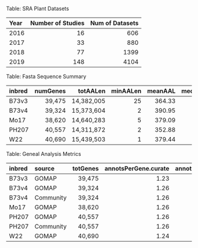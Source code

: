 Table: SRA Plant Datasets

|Year | Number of Studies| Num of Datasets|
|:----|-----------------:|---------------:|
|2016 |                16|             606|
|2017 |                33|             880|
|2018 |                77|            1399|
|2019 |               148|            4104|

Table: Fasta Sequence Summary

|inbred | numGenes|   totAALen| minAALen| meanAAL| medAAL| maxAALen| smallGeneProp|
|:------|--------:|----------:|--------:|-------:|------:|--------:|-------------:|
|B73v3  |   39,475| 14,382,005|       25|  364.33|    306|    4,743|          0.56|
|B73v4  |   39,324| 15,373,604|        2|  390.95|    316|    5,267|          0.86|
|Mo17   |   38,620| 14,640,283|        5|  379.09|    306|    5,426|          3.44|
|PH207  |   40,557| 14,311,872|        2|  352.88|    280|    4,947|          0.33|
|W22    |   40,690| 15,439,503|        1|  379.44|    304|    5,426|          0.25|


Table: Geneal Analysis Metrics

|inbred |source    | totGenes| annotsPerGene.curate| annotsPerGene.pred| coverage.curate| coverage.pred| meanSpec.curate| meanSpec.pred|
|:------|:---------|--------:|--------------------:|------------------:|---------------:|-------------:|---------------:|-------------:|
|B73v3  |GOMAP     |   39,475|                 1.23|              13.05|            4.10|         99.98|           11.97|         10.56|
|B73v4  |GOMAP     |   39,324|                 1.26|              11.46|            3.54|        100.00|           11.99|         10.85|
|B73v4  |Community |   39,324|                 1.26|               4.31|            3.54|         76.94|           11.99|         13.00|
|Mo17   |GOMAP     |   38,620|                 1.26|              11.53|            3.42|        100.00|           11.99|         10.85|
|PH207  |GOMAP     |   40,557|                 1.26|              11.48|            3.34|        100.00|           12.05|         10.67|
|PH207  |Community |   40,557|                 1.26|               2.21|            3.34|         45.44|           12.05|         11.30|
|W22    |GOMAP     |   40,690|                 1.24|              11.58|            3.08|        100.00|           12.09|         10.78|


